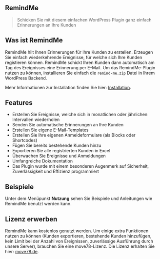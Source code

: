 ## RemindMe

> Schicken Sie mit diesem einfachen WordPress Plugin ganz einfach Erinnerungen an Ihre Kunden

## Was ist RemindMe

RemindMe hilt Ihnen Erinnerungen für Ihre Kunden zu erstellen. Erzeugen Sie einfach wiederkehrende Ereignisse, für
welche sich Ihre Kunden registieren können. RemindMe schickt Ihren Kunden dann automatisch am Tag des Ereignisses eine 
Erinnerung per E-Mail. Um das RemindMe-Plugin nutzen zu können, installieren Sie einfach die `remind-me.zip` Datei in
Ihrem WordPress Backend.

Mehr Informationen zur Installation finden Sie hier: [Installation](installation.md).

## Features

- Erstellen Sie Ereignisse, welche sich in monatlichen oder jährlichen Intervallen wiederholen
- Senden Sie automatische Erinnerungen an Ihre Kunden
- Erstellen Sie eigene E-Mail-Templates
- Erstellen Sie Ihre eigenen Anmeldeformulare (als Blocks oder Shortcodes)
- Fügen Sie bereits bestehende Kunden hinzu
- Exportieren Sie alle registrierten Kunden in Excel
- Überwachen Sie Ereignisse und Anmeldungen
- Umfangreiche Dokumentation
- Das Plugin wurde mit einem besonderen Augenmerk auf Sicherheit, Zuverlässigkeit und Effizienz programmiert

## Beispiele

Unter dem Menüpunkt **Nutzung** sehen Sie Beispiele und Anleitungen wie RemindMe benutzt werden kann.

## Lizenz erwerben

RemindMe kann kostenlos genutzt werden. Um einige extra Funktionen nutzen zu können (Kunden exportieren, bestehende Kunden hinzufügen,
kein Limit bei der Anzahl von Ereignissen, zuverlässige Ausführung durch unsere Server), brauchen Sie eine move78-Lizenz. Die
Lizenz erhalten Sie hier: [move78.de](https://move78.de).